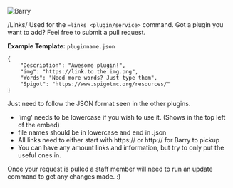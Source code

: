 ![Barry](https://helpch.at/resources/barry.png)

/Links/
Used for the `=links <plugin/service>` command.
Got a plugin you want to add? Feel free to submit a pull request.

**Example Template:**
`pluginname.json`
```
{
    "Description": "Awesome plugin!",
    "img": "https://link.to.the.img.png",
    "Words": "Need more words? Just type them",
    "Spigot": "https://www.spigotmc.org/resources/"
}
```

Just need to follow the JSON format seen in the other plugins.
  - 'img' needs to be lowercase if you wish to use it. (Shows in the top left of the embed)
  - file names should be in lowercase and end in .json
  - All links need to either start with https:// or http:// for Barry to pickup
  - You can have any amount links and information, but try to only put the useful ones in.
  
Once your request is pulled a staff member will need to run an update command to get any changes made. :)
